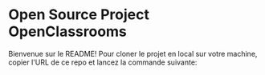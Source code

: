 <h1> Open Source Project OpenClassrooms </h1>
Bienvenue sur le README!
Pour cloner le projet en local sur votre machine, copier l'URL de ce repo et lancez la commande suivante: 
